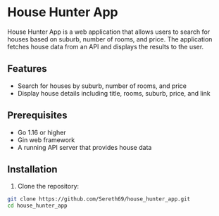# House Hunter App

House Hunter App is a web application that allows users to search for houses based on suburb, number of rooms, and price. The application fetches house data from an API and displays the results to the user.

## Features

- Search for houses by suburb, number of rooms, and price
- Display house details including title, rooms, suburb, price, and link

## Prerequisites

- Go 1.16 or higher
- Gin web framework
- A running API server that provides house data

## Installation

1. Clone the repository:

```sh
git clone https://github.com/Sereth69/house_hunter_app.git
cd house_hunter_app
